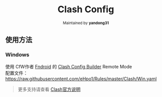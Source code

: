 <h1 align="center">
Clash Config
</h1>
<p align="center">
<sup>
Maintained by <b>yandong31</b>
</sup>
</p>

## 使用方法

### Windows

使用 CfW作者 [Fndroid](https://github.com/Fndroid) 的 [Clash Config Builder](https://github.com/Fndroid/clash-config-builder/blob/master/README.md) Remote Mode  
配置文件：  
<https://raw.githubusercontent.com/eHpo1/Rules/master/Clash/Win.yaml>

> 更多支持请查看 [Clash官方说明](https://github.com/Dreamacro/clash/blob/master/README.md)


